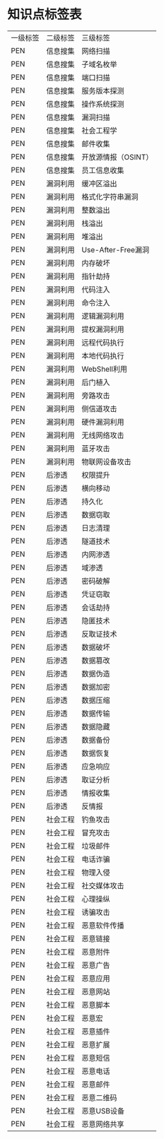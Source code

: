 # 知识点标签表
|     |     |     |
| --- | --- | --- |
| 一级标签 | 二级标签 | 三级标签 |
| PEN | 信息搜集 | 网络扫描 |
| PEN | 信息搜集 | 子域名枚举 |
| PEN | 信息搜集 | 端口扫描 |
| PEN | 信息搜集 | 服务版本探测 |
| PEN | 信息搜集 | 操作系统探测 |
| PEN | 信息搜集 | 漏洞扫描 |
| PEN | 信息搜集 | 社会工程学 |
| PEN | 信息搜集 | 邮件收集 |
| PEN | 信息搜集 | 开放源情报（OSINT） |
| PEN | 信息搜集 | 员工信息收集 |
| PEN | 漏洞利用 | 缓冲区溢出 |
| PEN | 漏洞利用 | 格式化字符串漏洞 |
| PEN | 漏洞利用 | 整数溢出 |
| PEN | 漏洞利用 | 栈溢出 |
| PEN | 漏洞利用 | 堆溢出 |
| PEN | 漏洞利用 | Use-After-Free漏洞 |
| PEN | 漏洞利用 | 内存破坏 |
| PEN | 漏洞利用 | 指针劫持 |
| PEN | 漏洞利用 | 代码注入 |
| PEN | 漏洞利用 | 命令注入 |
| PEN | 漏洞利用 | 逻辑漏洞利用 |
| PEN | 漏洞利用 | 提权漏洞利用 |
| PEN | 漏洞利用 | 远程代码执行 |
| PEN | 漏洞利用 | 本地代码执行 |
| PEN | 漏洞利用 | WebShell利用 |
| PEN | 漏洞利用 | 后门植入 |
| PEN | 漏洞利用 | 旁路攻击 |
| PEN | 漏洞利用 | 侧信道攻击 |
| PEN | 漏洞利用 | 硬件漏洞利用 |
| PEN | 漏洞利用 | 无线网络攻击 |
| PEN | 漏洞利用 | 蓝牙攻击 |
| PEN | 漏洞利用 | 物联网设备攻击 |
| PEN | 后渗透 | 权限提升 |
| PEN | 后渗透 | 横向移动 |
| PEN | 后渗透 | 持久化 |
| PEN | 后渗透 | 数据窃取 |
| PEN | 后渗透 | 日志清理 |
| PEN | 后渗透 | 隧道技术 |
| PEN | 后渗透 | 内网渗透 |
| PEN | 后渗透 | 域渗透 |
| PEN | 后渗透 | 密码破解 |
| PEN | 后渗透 | 凭证窃取 |
| PEN | 后渗透 | 会话劫持 |
| PEN | 后渗透 | 隐匿技术 |
| PEN | 后渗透 | 反取证技术 |
| PEN | 后渗透 | 数据破坏 |
| PEN | 后渗透 | 数据篡改 |
| PEN | 后渗透 | 数据伪造 |
| PEN | 后渗透 | 数据加密 |
| PEN | 后渗透 | 数据压缩 |
| PEN | 后渗透 | 数据传输 |
| PEN | 后渗透 | 数据隐藏 |
| PEN | 后渗透 | 数据备份 |
| PEN | 后渗透 | 数据恢复 |
| PEN | 后渗透 | 应急响应 |
| PEN | 后渗透 | 取证分析 |
| PEN | 后渗透 | 情报收集 |
| PEN | 后渗透 | 反情报 |
| PEN | 社会工程 | 钓鱼攻击 |
| PEN | 社会工程 | 冒充攻击 |
| PEN | 社会工程 | 垃圾邮件 |
| PEN | 社会工程 | 电话诈骗 |
| PEN | 社会工程 | 物理入侵 |
| PEN | 社会工程 | 社交媒体攻击 |
| PEN | 社会工程 | 心理操纵 |
| PEN | 社会工程 | 诱骗攻击 |
| PEN | 社会工程 | 恶意软件传播 |
| PEN | 社会工程 | 恶意链接 |
| PEN | 社会工程 | 恶意附件 |
| PEN | 社会工程 | 恶意广告 |
| PEN | 社会工程 | 恶意应用 |
| PEN | 社会工程 | 恶意网站 |
| PEN | 社会工程 | 恶意脚本 |
| PEN | 社会工程 | 恶意宏 |
| PEN | 社会工程 | 恶意插件 |
| PEN | 社会工程 | 恶意扩展 |
| PEN | 社会工程 | 恶意短信 |
| PEN | 社会工程 | 恶意电话 |
| PEN | 社会工程 | 恶意邮件 |
| PEN | 社会工程 | 恶意二维码 |
| PEN | 社会工程 | 恶意USB设备 |
| PEN | 社会工程 | 恶意网络共享 |